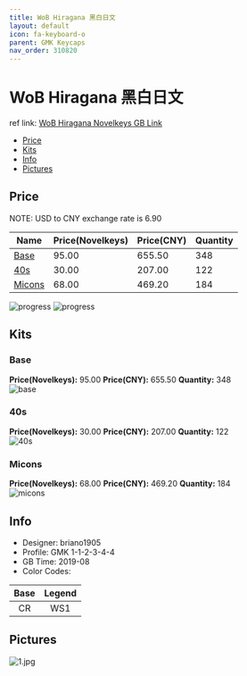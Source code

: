 ```yaml
---
title: WoB Hiragana 黑白日文
layout: default
icon: fa-keyboard-o
parent: GMK Keycaps
nav_order: 310820
---
```


# WoB Hiragana 黑白日文

ref link: [WoB Hiragana Novelkeys GB Link](https://novelkeys.xyz/products/gmk-wob-hiragana)  

* [Price](#price)  
* [Kits](#kits)  
* [Info](#info)  
* [Pictures](#pictures)  

## Price  
NOTE: USD to CNY exchange rate is 6.90

| Name          | Price(Novelkeys)    |  Price(CNY) | Quantity |
| ------------- | ------------ |  ---------- | -------- |
|[Base](#base)|95.00|655.50|348|
|[40s](#40s)|30.00|207.00|122|
|[Micons](#micons)|68.00|469.20|184|

<img src="{{ 'assets/images/gmk-keycaps/wobhiragana/progress1.png' | relative_url }}" alt="progress" class="image featured">
<img src="{{ 'assets/images/gmk-keycaps/wobhiragana/progress2.png' | relative_url }}" alt="progress" class="image featured">

## Kits  
### Base  
**Price(Novelkeys):** 95.00	**Price(CNY):** 655.50	**Quantity:** 348  
<img src="{{ 'assets/images/gmk-keycaps/wobhiragana/kits_pics/base.png' | relative_url }}" alt="base" class="image featured">

### 40s  
**Price(Novelkeys):** 30.00	**Price(CNY):** 207.00	**Quantity:** 122  
<img src="{{ 'assets/images/gmk-keycaps/wobhiragana/kits_pics/40s.png' | relative_url }}" alt="40s" class="image featured">

### Micons  
**Price(Novelkeys):** 68.00	**Price(CNY):** 469.20	**Quantity:** 184  
<img src="{{ 'assets/images/gmk-keycaps/wobhiragana/kits_pics/micons.png' | relative_url }}" alt="micons" class="image featured">

## Info  
* Designer: briano1905  
* Profile: GMK 1-1-2-3-4-4  
* GB Time: 2019-08  
* Color Codes:  

Base | Legend
:------:|:------:
CR | WS1

## Pictures  
<img src="{{ 'assets/images/gmk-keycaps/wobhiragana/rendering_pics/1.jpg' | relative_url }}" alt="1.jpg" class="image featured">
